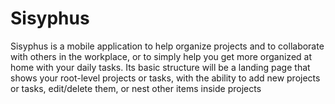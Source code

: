 # Sisyphus

Sisyphus is a mobile application to help organize projects and to collaborate with others in the workplace, or to simply help you get more organized at home with your daily tasks. Its basic structure will be a landing page that shows your root-level projects or tasks, with the ability to add new projects or tasks, edit/delete them, or nest other items inside projects
